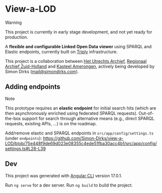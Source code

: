 # View-a-LOD

> [!WARNING]  
> This project is currently in early stage development, and not yet ready for production.

A **flexible and configurable Linked Open Data viewer** using SPARQL and Elastic endpoints, currently built on [Triply](https://triply.cc/) infrastructure.

This project is a collaboration between [Het Utrechts Archief](https://hetutrechtsarchief.nl/), [Regionaal Archief Zuid-Holland](https://www.razu.nl/) and [Kasteel Amerongen](https://www.kasteelamerongen.nl/), actively being developed by Simon Dirks (mail@simondirks.com).

## Adding endpoints

> [!NOTE]  
> This prototype requires an **elastic endpoint** for initial search hits (which are then asynchronously enriched using federated SPARQL requests). Out-of-the-box support for search through alternative means (e.g., direct SPARQL requests, existing APIs, ...) is on the roadmap.

Add/remove elastic and SPARQL endpoints in `src/app/config/settings.ts` (under `endpoints`):
https://github.com/Simon-Dirks/view-a-LOD/blob/75e448f9de69d023e08355c4ede51fba30acc4b1/src/app/config/settings.ts#L28-L39

## Dev

This project was generated with [Angular CLI](https://github.com/angular/angular-cli) version 17.0.1.

Run `ng serve` for a dev server. Run `ng build` to build the project.
